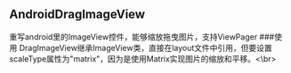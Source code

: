 ## AndroidDragImageView
重写android里的ImageView控件，能够缩放拖曳图片，支持ViewPager
###使用
DragImageView继承ImageView类，直接在layout文件中引用，但要设置scaleType属性为"matrix"，因为是使用Matrix实现图片的缩放和平移。<\br>
